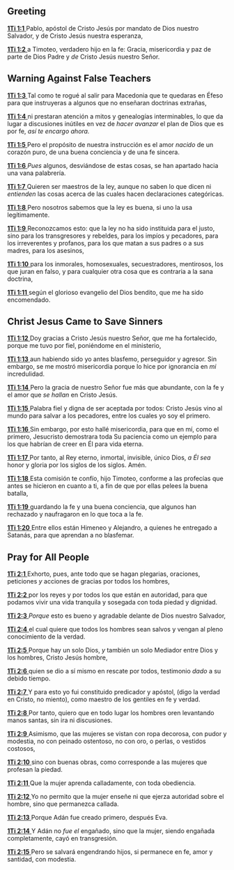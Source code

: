 ## Greeting

[**1Ti 1:1** ](verseid:54.1.1) Pablo, apóstol de Cristo Jesús por mandato de Dios nuestro Salvador, y de Cristo Jesús nuestra esperanza,

[**1Ti 1:2** ](verseid:54.1.2) a Timoteo, verdadero hijo en la fe: Gracia, misericordia y paz de parte de Dios Padre y *de* Cristo Jesús nuestro Señor.

## Warning Against False Teachers

[**1Ti 1:3** ](verseid:54.1.3) Tal como te rogué al salir para Macedonia que te quedaras en Éfeso para que instruyeras a algunos que no enseñaran doctrinas extrañas,

[**1Ti 1:4** ](verseid:54.1.4) ni prestaran atención a mitos y genealogías interminables, lo que da lugar a discusiones inútiles en vez de *hacer avanzar* el plan de Dios que es por fe, *así te encargo ahora.*

[**1Ti 1:5** ](verseid:54.1.5) Pero el propósito de nuestra instrucción es el amor *nacido* de un corazón puro, de una buena conciencia y de una fe sincera.

[**1Ti 1:6** ](verseid:54.1.6) *Pues* algunos, desviándose de estas cosas, se han apartado hacia una vana palabrería.

[**1Ti 1:7** ](verseid:54.1.7) Quieren ser maestros de la ley, aunque no saben lo que dicen ni *entienden* las cosas acerca de las cuales hacen declaraciones categóricas.

[**1Ti 1:8** ](verseid:54.1.8) Pero nosotros sabemos que la ley es buena, si uno la usa legítimamente.

[**1Ti 1:9** ](verseid:54.1.9) Reconozcamos esto: que la ley no ha sido instituida para el justo, sino para los transgresores y rebeldes, para los impíos y pecadores, para los irreverentes y profanos, para los que matan a sus padres o a sus madres, para los asesinos,

[**1Ti 1:10** ](verseid:54.1.10) para los inmorales, homosexuales, secuestradores, mentirosos, los que juran en falso, y para cualquier otra cosa que es contraria a la sana doctrina,

[**1Ti 1:11** ](verseid:54.1.11) según el glorioso evangelio del Dios bendito, que me ha sido encomendado.

## Christ Jesus Came to Save Sinners

[**1Ti 1:12** ](verseid:54.1.12) Doy gracias a Cristo Jesús nuestro Señor, que me ha fortalecido, porque me tuvo por fiel, poniéndome en el ministerio,

[**1Ti 1:13** ](verseid:54.1.13) aun habiendo sido yo antes blasfemo, perseguidor y agresor. Sin embargo, se me mostró misericordia porque lo hice por ignorancia en *mi* incredulidad.

[**1Ti 1:14** ](verseid:54.1.14) Pero la gracia de nuestro Señor fue más que abundante, con la fe y el amor que *se hallan* en Cristo Jesús.

[**1Ti 1:15** ](verseid:54.1.15) Palabra fiel y digna de ser aceptada por todos: Cristo Jesús vino al mundo para salvar a los pecadores, entre los cuales yo soy el primero.

[**1Ti 1:16** ](verseid:54.1.16) Sin embargo, por esto hallé misericordia, para que en mí, como el primero, Jesucristo demostrara toda Su paciencia como un ejemplo para los que habrían de creer en Él para vida eterna.

[**1Ti 1:17** ](verseid:54.1.17) Por tanto, al Rey eterno, inmortal, invisible, único Dios, *a Él sea* honor y gloria por los siglos de los siglos. Amén.

[**1Ti 1:18** ](verseid:54.1.18) Esta comisión te confío, hijo Timoteo, conforme a las profecías que antes se hicieron en cuanto a ti, a fin de que por ellas pelees la buena batalla,

[**1Ti 1:19** ](verseid:54.1.19) guardando la fe y una buena conciencia, que algunos han rechazado y naufragaron en lo que toca a la fe.

[**1Ti 1:20** ](verseid:54.1.20) Entre ellos están Himeneo y Alejandro, a quienes he entregado a Satanás, para que aprendan a no blasfemar.







## Pray for All People

[**1Ti 2:1** ](verseid:54.2.1) Exhorto, pues, ante todo que se hagan plegarias, oraciones, peticiones *y* acciones de gracias por todos los hombres,

[**1Ti 2:2** ](verseid:54.2.2) por los reyes y por todos los que están en autoridad, para que podamos vivir una vida tranquila y sosegada con toda piedad y dignidad.

[**1Ti 2:3** ](verseid:54.2.3) *Porque* esto es bueno y agradable delante de Dios nuestro Salvador,

[**1Ti 2:4** ](verseid:54.2.4) el cual quiere que todos los hombres sean salvos y vengan al pleno conocimiento de la verdad.

[**1Ti 2:5** ](verseid:54.2.5) Porque hay un solo Dios, *y* también un solo Mediador entre Dios y los hombres, Cristo Jesús hombre,

[**1Ti 2:6** ](verseid:54.2.6) quien se dio a sí mismo en rescate por todos, testimonio *dado* a su debido tiempo.

[**1Ti 2:7** ](verseid:54.2.7) Y para esto yo fui constituido predicador y apóstol, (digo la verdad en Cristo, no miento), como maestro de los gentiles en fe y verdad.

[**1Ti 2:8** ](verseid:54.2.8) Por tanto, quiero que en todo lugar los hombres oren levantando manos santas, sin ira ni discusiones.

[**1Ti 2:9** ](verseid:54.2.9) Asimismo, que las mujeres se vistan con ropa decorosa, con pudor y modestia, no con peinado ostentoso, no con oro, o perlas, o vestidos costosos,

[**1Ti 2:10** ](verseid:54.2.10) sino con buenas obras, como corresponde a las mujeres que profesan la piedad.

[**1Ti 2:11** ](verseid:54.2.11) Que la mujer aprenda calladamente, con toda obediencia.

[**1Ti 2:12** ](verseid:54.2.12) Yo no permito que la mujer enseñe ni que ejerza autoridad sobre el hombre, sino que permanezca callada.

[**1Ti 2:13** ](verseid:54.2.13) Porque Adán fue creado primero, después Eva.

[**1Ti 2:14** ](verseid:54.2.14) Y Adán no *fue el* engañado, sino que la mujer, siendo engañada completamente, cayó en transgresión.

[**1Ti 2:15** ](verseid:54.2.15) Pero se salvará engendrando hijos, si permanece en fe, amor y santidad, con modestia.